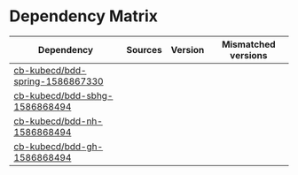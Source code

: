 # Dependency Matrix

Dependency | Sources | Version | Mismatched versions
---------- | ------- | ------- | -------------------
[cb-kubecd/bdd-spring-1586867330](https://github.com/cb-kubecd/bdd-spring-1586867330.git) |  | []() | 
[cb-kubecd/bdd-sbhg-1586868494](https://github.com/cb-kubecd/bdd-sbhg-1586868494.git) |  | []() | 
[cb-kubecd/bdd-nh-1586868494](https://github.com/cb-kubecd/bdd-nh-1586868494.git) |  | []() | 
[cb-kubecd/bdd-gh-1586868494](https://github.com/cb-kubecd/bdd-gh-1586868494.git) |  | []() | 
